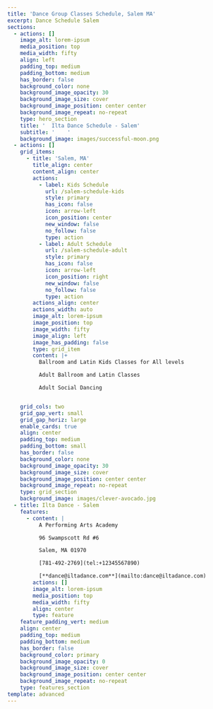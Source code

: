 ```yaml
---
title: 'Dance Group Classes Schedule, Salem MA'
excerpt: Dance Schedule Salem
sections:
  - actions: []
    image_alt: lorem-ipsum
    media_position: top
    media_width: fifty
    align: left
    padding_top: medium
    padding_bottom: medium
    has_border: false
    background_color: none
    background_image_opacity: 30
    background_image_size: cover
    background_image_position: center center
    background_image_repeat: no-repeat
    type: hero_section
    title: '  Ilta Dance Schedule - Salem'
    subtitle: '    '
    background_image: images/successful-moon.png
  - actions: []
    grid_items:
      - title: 'Salem, MA'
        title_align: center
        content_align: center
        actions:
          - label: Kids Schedule
            url: /salem-schedule-kids
            style: primary
            has_icon: false
            icon: arrow-left
            icon_position: center
            new_window: false
            no_follow: false
            type: action
          - label: Adult Schedule
            url: /salem-schedule-adult
            style: primary
            has_icon: false
            icon: arrow-left
            icon_position: right
            new_window: false
            no_follow: false
            type: action
        actions_align: center
        actions_width: auto
        image_alt: lorem-ipsum
        image_position: top
        image_width: fifty
        image_align: left
        image_has_padding: false
        type: grid_item
        content: |+
          Ballroom and Latin Kids Classes for All levels

          Adult Ballroom and Latin Classes

          Adult Social Dancing


    grid_cols: two
    grid_gap_vert: small
    grid_gap_horiz: large
    enable_cards: true
    align: center
    padding_top: medium
    padding_bottom: small
    has_border: false
    background_color: none
    background_image_opacity: 30
    background_image_size: cover
    background_image_position: center center
    background_image_repeat: no-repeat
    type: grid_section
    background_image: images/clever-avocado.jpg
  - title: Ilta Dance - Salem
    features:
      - content: |
          A Performing Arts Academy

          96 Swampscott Rd #6

          Salem, MA 01970

          [781-492-2769](tel:+12345567890)

          [**dance@iltadance.com**](mailto:dance@iltadance.com)
        actions: []
        image_alt: lorem-ipsum
        media_position: top
        media_width: fifty
        align: center
        type: feature
    feature_padding_vert: medium
    align: center
    padding_top: medium
    padding_bottom: medium
    has_border: false
    background_color: primary
    background_image_opacity: 0
    background_image_size: cover
    background_image_position: center center
    background_image_repeat: no-repeat
    type: features_section
template: advanced
---
```


